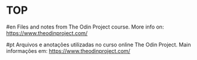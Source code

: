 # TOP

#en
Files and notes from The Odin Project course.
More info on: https://www.theodinproject.com/

#pt
Arquivos e anotações utilizadas no curso online The Odin Project.
Main informações em: https://www.theodinproject.com/
